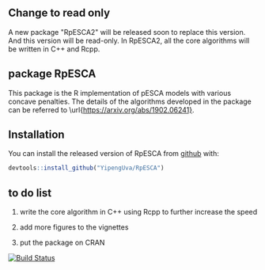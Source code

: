 ## Change to read only
A new package "RpESCA2" will be released soon to replace this version. And this version will be read-only. In RpESCA2, all the core algorithms will be written in C++ and Rcpp.

## package RpESCA

This package is the R implementation of pESCA models with various concave penalties. The details of the 
algorithms developed in the package can be referred to \url{https://arxiv.org/abs/1902.06241}.

## Installation

You can install the released version of RpESCA from [github](https://github.com) with:

``` r
devtools::install_github("YipengUva/RpESCA")
```

## to do list
1. write the core algorithm in C++ using Rcpp to further increase the speed

2. add more figures to the vignettes

3. put the package on CRAN

[![Build Status](https://travis-ci.com/YipengUva/RpESCA.svg?branch=master)](https://travis-ci.com/YipengUva/RpESCA)

